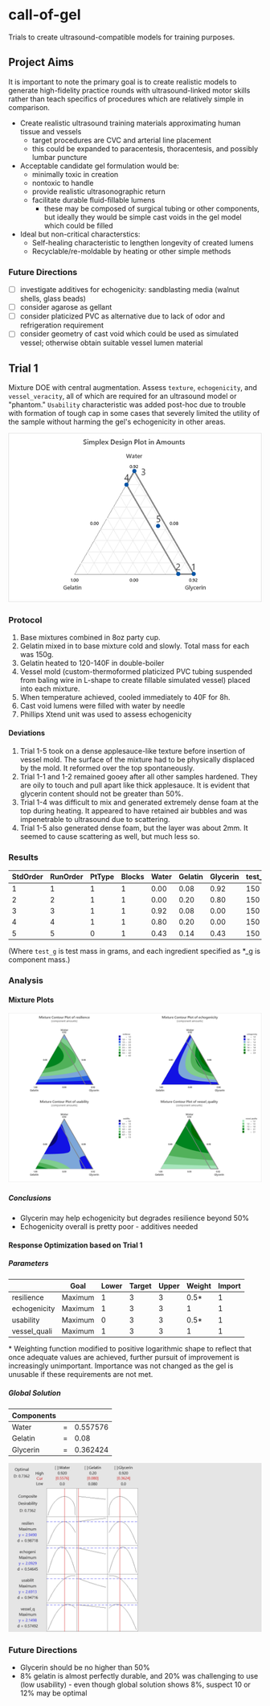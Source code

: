 # call-of-gel

Trials to create ultrasound-compatible models for training purposes.

## Project Aims

It is important to note the primary goal is to create realistic models to generate high-fidelity practice rounds with ultrasound-linked motor skills rather than teach specifics of procedures which are relatively simple in comparison.

- Create realistic ultrasound training materials approximating human tissue and vessels
  - target procedures are CVC and arterial line placement
  - this could be expanded to paracentesis, thoracentesis, and possibly lumbar puncture
- Acceptable candidate gel formulation would be:
  - minimally toxic in creation
  - nontoxic to handle
  - provide realistic ultrasonographic return
  - facilitate durable fluid-fillable lumens
    - these may be composed of surgical tubing or other components, but ideally they would be simple cast voids in the gel model which could be filled
- Ideal but non-critical characterstics:
  - Self-healing characteristic to lengthen longevity of created lumens
  - Recyclable/re-moldable by heating or other simple methods

### Future Directions

- [ ] investigate additives for echogenicity: sandblasting media (walnut shells, glass beads)
- [ ] consider agarose as gellant
- [ ] consider platicized PVC as alternative due to lack of odor and refrigeration requirement
- [ ] consider geometry of cast void which could be used as simulated vessel; otherwise obtain suitable vessel lumen material

## Trial 1

Mixture DOE with central augmentation. Assess `texture`, `echogenicity`, and `vessel_veracity`, all of which are required for an ultrasound model or "phantom." `Usability` characteristic was added post-hoc due to trouble with formation of tough cap in some cases that severely limited the utility of the sample without harming the gel's echogenicity in other areas.

![Trial 1 Simplex Design Plot](<media/Trial 1 Simplex Design Plot in Amounts.png>)

### Protocol

1. Base mixtures combined in 8oz party cup.
1. Gelatin mixed in to base mixture cold and slowly. Total mass for each was 150g.
1. Gelatin heated to 120-140F in double-boiler
1. Vessel mold (custom-thermoformed platicized PVC tubing suspended from baling wire in L-shape to create fillable simulated vessel) placed into each mixture.
1. When temperature achieved, cooled immediately to 40F for 8h.
1. Cast void lumens were filled with water by needle
1. Phillips Xtend unit was used to assess echogenicity

#### Deviations

1. Trial 1-5 took on a dense applesauce-like texture before insertion of vessel mold. The surface of the mixture had to be physically displaced by the mold. It reformed over the top spontaneously.
1. Trial 1-1 and 1-2 remained gooey after all other samples hardened. They are oily to touch and pull apart like thick applesauce. It is evident that glycerin content should not be greater than 50%.
1. Trial 1-4 was difficult to mix and generated extremely dense foam at the top during heating. It appeared to have retained air bubbles and was impenetrable to ultrasound due to scattering.
1. Trial 1-5 also generated dense foam, but the layer was about 2mm. It seemed to cause scattering as well, but much less so.

### Results

| StdOrder | RunOrder | PtType | Blocks | Water | Gelatin | Glycerin | test_g | water_g | gelatin_g | glycerin_g | resilience | echogenicity | usability | vessel_quality |
|----------|----------|--------|--------|-------|---------|----------|--------|---------|-----------|------------|------------|--------------|-----------|----------------|
| 1        | 1        | 1      | 1      | 0.00  | 0.08    | 0.92     | 150    | 0       | 12        | 138        | 1          | 1            | 0         | 1              |
| 2        | 2        | 1      | 1      | 0.00  | 0.20    | 0.80     | 150    | 0       | 30        | 120        | 1          | 1            | 1         | 1              |
| 3        | 3        | 1      | 1      | 0.92  | 0.08    | 0.00     | 150    | 138     | 12        | 0          | 2          | 1            | 3         | 2              |
| 4        | 4        | 1      | 1      | 0.80  | 0.20    | 0.00     | 150    | 120     | 30        | 0          | 3          | 1            | 1         | 2              |
| 5        | 5        | 0      | 1      | 0.43  | 0.14    | 0.43     | 150    | 65      | 21        | 65         | 3          | 2            | 2         | 2              |

(Where `test_g` is test mass in grams, and each ingredient specified as *_g is component mass.)

### Analysis

#### Mixture Plots

![alt text](<media/Trial 1 Mixture Contour Plots.png>)

##### Conclusions

- Glycerin may help echogenicity but degrades resilience beyond 50%
- Echogenicity overall is pretty poor - additives needed

#### Response Optimization based on Trial 1

##### Parameters

|  | Goal         | Lower   | Target | Upper | Weight | Import |
|--------------|---------|--------|-------|--------|--------|---|
| resilience   | Maximum | 1      | 3     | 3      | 0.5*    | 1 |
| echogenicity | Maximum | 1      | 3     | 3      | 1      | 1 |
| usability    | Maximum | 0      | 3     | 3      | 0.5*    | 1 |
| vessel_quali | Maximum | 1      | 3     | 3      | 1      | 1 |

\* Weighting function modified to positive logarithmic shape to reflect that once adequate values are achieved, further pursuit of improvement is increasingly unimportant. Importance was not changed as the gel is unusable if these requirements are not met.

##### Global Solution

| Components |   |          |
|------------|---|----------|
| Water      | = | 0.557576 |
| Gelatin    | = | 0.08     |
| Glycerin   | = | 0.362424 |

![Response Optimization Plot](<media/Trial 1 Response Optimization Plot.png>)

### Future Directions

- Glycerin should be no higher than 50%
- 8% gelatin is almost perfectly durable, and 20% was challenging to use (low usability) - even though global solution shows 8%, suspect 10 or 12% may be optimal